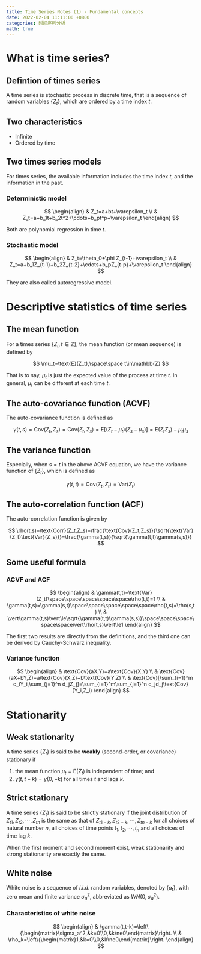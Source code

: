```yaml
---
title: Time Series Notes (1) - Fundamental concepts
date: 2022-02-04 11:11:00 +0800
categories: 时间序列分析
math: true
---
```


# What is time series?

## Defintion of times series

A time series is stochastic process in discrete time, that is a sequence of random variables $\{Z_t\}$, which are ordered by a time index $t$.

## Two characteristics

- Infinite
- Ordered by time

## Two times series models

For times series, the available information includes the time index $t$, and the information in the past.

### Deterministic model

$$
\begin{align}
& Z_t=a+bt+\varepsilon_t \\
& Z_t=a+b_1t+b_2t^2+\cdots+b_pt^p+\varepsilon_t
\end{align}
$$

Both are polynomial regression in time $t$.

### Stochastic model

$$
\begin{align}
& Z_t=\theta_0+\phi Z_{t-1}+\varepsilon_t \\
& Z_t=a+b_1Z_{t-1}+b_2Z_{t-2}+\cdots+b_pZ_{t-p}+\varepsilon_t
\end{align}
$$

They are also called autoregressive model.

# Descriptive statistics of time series

## The mean function

For a times series $\{Z_t,t\in\mathbb{Z}\}$, the mean function (or mean sequence) is defined by


$$
\mu_t=\text{E}(Z_t),\space\space t\in\mathbb{Z}
$$


That is to say, $\mu_t$ is just the expected value of the process at time $t$. In general, $\mu_t$ can be different at each time $t$.

## The auto-covariance function (ACVF)

 The auto-covariance function is defined as


$$
\gamma(t,s)=\text{Cov}(Z_t,Z_s)=\text{Cov}{(Z_t,Z_s)=\text{E}[(Z_t-\mu_t)(Z_s-\mu_s)]=\text{E}(Z_tZ_s)-\mu_t\mu_s}
$$

## The variance function

Especially, when $s=t$ in the above ACVF equation, we have the variance function of $\{Z_t\}$, which is defined as


$$
\gamma(t,t)=\text{Cov}(Z_t,Z_t)=\text{Var}(Z_t)
$$

## The auto-correlation function (ACF)

The auto-correlation function is given by


$$
\rho(t,s)=\text{Corr}(Z_t,Z_s)=\frac{\text{Cov}(Z_t,Z_s)}{\sqrt{\text{Var}(Z_t)\text{Var}(Z_s)}}=\frac{\gamma(t,s)}{\sqrt{\gamma(t,t)\gamma(s,s)}}
$$

## Some useful formula

### ACVF and ACF

$$
\begin{align}
& \gamma(t,t)=\text{Var}(Z_t)\space\space\space\space\space\rho(t,t)=1 \\
& \gamma(t,s)=\gamma(s,t)\space\space\space\space\space\rho(t,s)=\rho(s,t) \\
& \vert\gamma(t,s)\vert\le\sqrt{\gamma(t,t)\gamma(s,s)}\space\space\space\space\space\vert\rho(t,s)\vert\le1
\end{align}
$$

The first two results are directly from the definitions, and the third one can be derived by Cauchy-Schwarz inequality.

### Variance function

$$
\begin{align}
& \text{Cov}(aX,Y)=a\text{Cov}(X,Y) \\
& \text{Cov}(aX+bY,Z)=a\text{Cov}(X,Z)+b\text{Cov}(Y,Z) \\
& \text{Cov}[\sum_{i=1}^m c_iY_i,\sum_{j=1}^n d_jZ_j]=\sum_{i=1}^m\sum_{j=1}^n c_jd_j\text{Cov}(Y_i,Z_i)
\end{align}
$$

# Stationarity

## Weak stationarity

A time series $\{Z_t\}$ is said to be **weakly** (second-order, or covariance) stationary if

1. the mean function $\mu_t=\text{E}(Z_t)$ is independent of time; and
2. $\gamma(t,t-k)=\gamma(0,-k)$ for all times $t$ and lags $k$.

## Strict stationary

A time series $\{Z_t\}$ is said to be strictly stationary if the joint distribution of $Z_{t1},Z_{t2},\cdots,Z_{tn}$ is the same as that of $Z_{t1−k},Z_{t2−k},\cdots,Z_{tn−k}$ for all choices of natural number $n$, all choices of time points $t_1,t_2,\cdots,t_n$ and all choices of time lag $k$.

When the first moment and second moment exist, weak stationarity and strong stationarity are exactly the same.

## White noise

White noise is a sequence of $i.i.d.$ random variables, denoted by $\{a_t\}$, with zero mean and finite variance $\sigma_a^2$, abbreviated as $WN(0,\sigma_a^2)$.

### Characteristics of white noise

$$
\begin{align}
& \gamma(t,t-k)=\left\{\begin{matrix}\sigma_a^2,&k=0\\0,&k\ne0\end{matrix}\right. \\
& \rho_k=\left\{\begin{matrix}1,&k=0\\0,&k\ne0\end{matrix}\right.
\end{align}
$$

